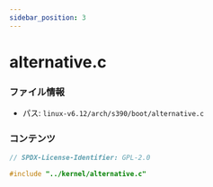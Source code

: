 ```yaml
---
sidebar_position: 3
---
```

# alternative.c

### ファイル情報

- パス: `linux-v6.12/arch/s390/boot/alternative.c`

### コンテンツ

```c
// SPDX-License-Identifier: GPL-2.0

#include "../kernel/alternative.c"

```
